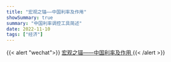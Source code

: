 ```yaml
---
title: "宏观之锚——中国利率及作用"
showSummary: true
summary: "中国利率调控工具简述"
date: 2022-11-10
tags: ["经济"]
---
```



{{< alert "wechat">}}
<a href="https://mp.weixin.qq.com/s/AHziUTP-o4O6NPB__oxeXA">
宏观之锚——中国利率及作用
</a>
{{< /alert >}}